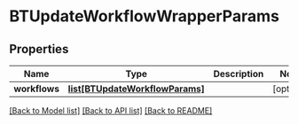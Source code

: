 # BTUpdateWorkflowWrapperParams

## Properties
Name | Type | Description | Notes
------------ | ------------- | ------------- | -------------
**workflows** | [**list[BTUpdateWorkflowParams]**](BTUpdateWorkflowParams.md) |  | [optional] 

[[Back to Model list]](../README.md#documentation-for-models) [[Back to API list]](../README.md#documentation-for-api-endpoints) [[Back to README]](../README.md)


